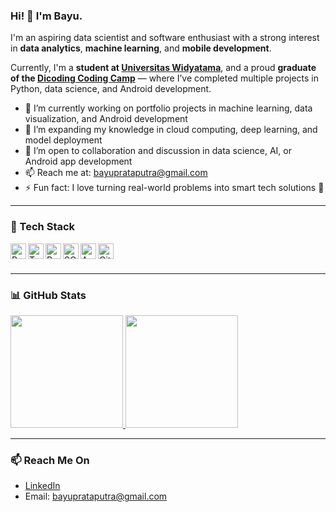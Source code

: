 ### Hi! 👋 I'm Bayu.

I'm an aspiring data scientist and software enthusiast with a strong interest in **data analytics**, **machine learning**, and **mobile development**.

Currently, I'm a **student at [Universitas Widyatama](https://www.widyatama.ac.id/)**, and a proud **graduate of the [Dicoding Coding Camp](https://www.dicoding.com/)** — where I’ve completed multiple projects in Python, data science, and Android development.

- 🔭 I’m currently working on portfolio projects in machine learning, data visualization, and Android development  
- 🌱 I’m expanding my knowledge in cloud computing, deep learning, and model deployment  
- 💬 I’m open to collaboration and discussion in data science, AI, or Android app development  
- 📫 Reach me at: bayuprataputra@gmail.com  
- ⚡ Fun fact: I love turning real-world problems into smart tech solutions 🌿  

---

### 🚀 Tech Stack

<a href="#"><img align="left" alt="Python" title="Python" width="25px" src="https://cdn-icons-png.flaticon.com/512/5968/5968350.png" /></a>
<a href="#"><img align="left" alt="TensorFlow" title="TensorFlow" width="25px" src="https://cdn.worldvectorlogo.com/logos/tensorflow-2.svg" /></a>
<a href="#"><img align="left" alt="Pandas" title="Pandas" width="25px" src="https://cdn.worldvectorlogo.com/logos/pandas.svg" /></a>
<a href="#"><img align="left" alt="SQL" title="SQL" width="25px" src="https://cdn-icons-png.flaticon.com/512/4248/4248443.png" /></a>
<a href="#"><img align="left" alt="Android" title="Android" width="25px" src="https://cdn-icons-png.flaticon.com/512/888/888857.png" /></a>
<a href="#"><img align="left" alt="Git" title="Git" width="25px" src="https://cdn-icons-png.flaticon.com/512/2111/2111288.png" /></a>

<br><br>

---

### 📊 GitHub Stats

<p align="left">
<a href="https://github.com/BayuPrataPutra">
  <img height="180em" src="https://github-readme-stats-eight-theta.vercel.app/api?username=BayuPrataPutra&show_icons=true&theme=tokyonight&include_all_commits=true&count_private=true"/>
  <img height="180em" src="https://github-readme-stats-eight-theta.vercel.app/api/top-langs/?username=BayuPrataPutra&layout=compact&langs_count=8&theme=tokyonight"/>
</a>
</p>

---

### 📫 Reach Me On
- [LinkedIn](https://www.linkedin.com/in/bayu-pratama-putra-b8a7701a7)
- Email: bayuprataputra@gmail.com  
